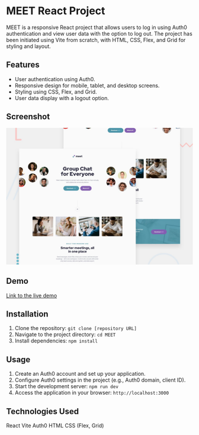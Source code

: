 # MEET React Project

MEET is a responsive React project that allows users to log in using Auth0 authentication and view user data with the option to log out. The project has been initiated using Vite from scratch, with HTML, CSS, Flex, and Grid for styling and layout.

## Features

- User authentication using Auth0.
- Responsive design for mobile, tablet, and desktop screens.
- Styling using CSS, Flex, and Grid.
- User data display with a logout option.

## Screenshot

![](./preview.jpg)

## Demo

[Link to the live demo](https://shayan-meetapp.netlify.app/)

## Installation

1. Clone the repository: `git clone [repository URL]`
2. Navigate to the project directory: `cd MEET`
3. Install dependencies: `npm install`

## Usage

1. Create an Auth0 account and set up your application.
2. Configure Auth0 settings in the project (e.g., Auth0 domain, client ID).
3. Start the development server: `npm run dev`
4. Access the application in your browser: `http://localhost:3000`

## Technologies Used

React
Vite
Auth0
HTML
CSS (Flex, Grid)

